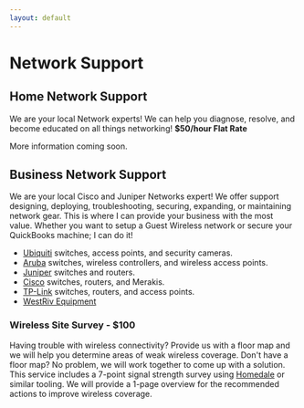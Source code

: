 ```yaml
---
layout: default
---
```

# Network Support

## Home Network Support

We are your local Network experts! We can help you diagnose, resolve, and become educated on all things networking! **$50/hour Flat Rate**

More information coming soon.

## Business Network Support

We are your local Cisco and Juniper Networks expert! We offer support designing, deploying, troubleshooting, securing, expanding, or maintaining network gear. This is where I can provide your business with the most value. Whether you want to setup a Guest Wireless network or secure your QuickBooks machine; I can do it!

- [Ubiquiti](https://www.ui.com/) switches, access points, and security cameras.
- [Aruba](https://www.arubanetworks.com/) switches, wireless controllers, and wireless access points.
- [Juniper](https://www.juniper.net/us/en.html) switches and routers.
- [Cisco](https://www.cisco.com/) switches, routers, and Merakis.
- [TP-Link](https://www.tp-link.com/us/business-networking/) switches, routers, and access points.
- [WestRiv Equipment](https://westriv.com/)

### Wireless Site Survey - $100

Having trouble with wireless connectivity? Provide us with a floor map and we will help you determine areas of weak wireless coverage. Don't have a floor map? No problem, we will work together to come up with a solution. This service includes a 7-point signal strength survey using [Homedale](https://the-sz.com/products/homedale/) or similar tooling. We will provide a 1-page overview for the recommended actions to improve wireless coverage.
